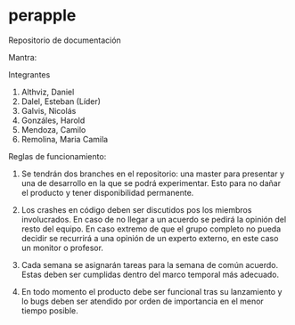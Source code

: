 # perapple
Repositorio de documentación

Mantra:

Integrantes

1. Althviz, Daniel
2. Dalel, Esteban (Líder)
3. Galvis, Nicolás
4. Gonzáles, Harold
5. Mendoza, Camilo
6. Remolina, Maria Camila

Reglas de funcionamiento:

1. Se tendrán dos branches en el repositorio: una master para presentar y una de desarrollo en la que se podrá experimentar. Esto para no dañar el producto y tener disponibilidad permanente.

2. Los crashes en código deben ser discutidos pos los miembros involucrados. En caso de no llegar a un acuerdo se pedirá la opinión del resto del equipo. En caso extremo de que el grupo completo no pueda decidir se recurrirá a una opinión de un experto externo, en este caso un monitor o profesor.

3. Cada semana se asignarán tareas para la semana de común acuerdo. Estas deben ser cumplidas dentro del marco temporal más adecuado.

4. En todo momento el producto debe ser funcional tras su lanzamiento y lo bugs deben ser atendido por orden de importancia en el menor tiempo posible.
